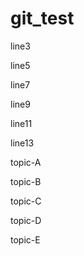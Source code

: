 # git_test

line3

line5

line7

line9

line11

line13

topic-A

topic-B

topic-C

topic-D

topic-E
